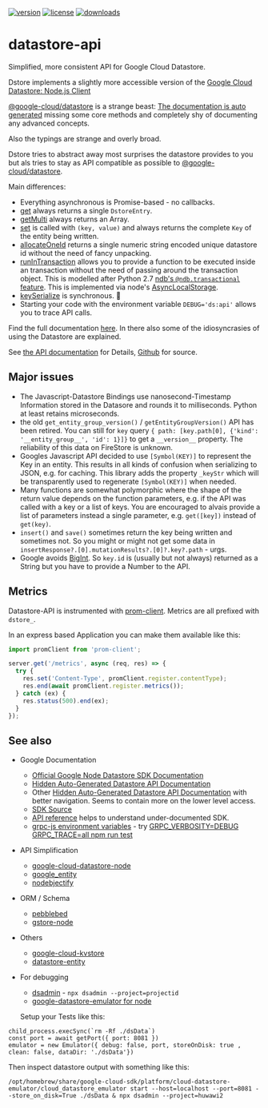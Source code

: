 [![version](https://img.shields.io/npm/v/datastore-api.svg?style=flat-square)](https://npmjs.org/datastore-api)
[![license](https://img.shields.io/npm/l/datastore-api?color=%23007a1f&style=flat-square)](https://github.com/mdornseif/datastore-api/blob/master/LICENSE)
[![downloads](https://img.shields.io/npm/dm/datastore-api?style=flat-square&color=%23007a1f)](https://npmcharts.com/compare/datastore-api)

# datastore-api

Simplified, more consistent API for Google Cloud Datastore.

Dstore implements a slightly more accessible version of the [Google Cloud Datastore: Node.js Client](https://cloud.google.com/nodejs/docs/reference/datastore/latest)

[@google-cloud/datastore](https://github.com/googleapis/nodejs-datastore#readme) is a strange beast: [The documentation is auto generated](https://cloud.google.com/nodejs/docs/reference/datastore/latest) missing some core methods and completely shy of documenting any advanced concepts.

Also the typings are strange and overly broad.

Dstore tries to abstract away most surprises the datastore provides to you but als tries to stay as API compatible as possible to [@google-cloud/datastore](https://github.com/googleapis/nodejs-datastore).

Main differences:

- Everything asynchronous is Promise-based - no callbacks.
- [get](http://mdornseif.io/datastore-api/classes/Dstore.html#get) always returns a single `DstoreEntry`.
- [getMulti](http://mdornseif.io/datastore-api/classes/Dstore.html#getMulti) always returns an Array.
- [set](http://mdornseif.io/datastore-api/classes/Dstore.html#set) is called with `(key, value)` and always returns the complete `Key` of the entity being written.
- [allocateOneId](http://mdornseif.io/datastore-api/classes/Dstore.html#allocateOneId) returns a single numeric string encoded unique datastore id without the need of fancy unpacking.
- [runInTransaction](http://mdornseif.io/datastore-api/classes/Dstore.html#runInTransaction) allows you to provide a function to be executed inside an transaction without the need of passing around the transaction object. This is modelled after Python 2.7 [ndb's `@ndb.transactional` feature](https://cloud.google.com/appengine/docs/standard/python/ndb/transactions). This is implemented via node's [AsyncLocalStorage](https://nodejs.org/docs/latest-v14.x/api/async_hooks.html).
- [keySerialize](http://mdornseif.io/datastore-api/classes/Dstore.html#keySerialize) is synchronous. 🦄
- Starting your code with the environment variable `DEBUG='ds:api'` allows you to trace API calls.

Find the full documentation [here](https://mdornseif.github.io/datastore-api/classes/Dstore.html). In there also some of the idiosyncrasies of using the Datastore are explained.

See [the API documentation](http://mdornseif.github.io/datastore-api/classes/Dstore.html) for Details, [Github](https://github.com/mdornseif/datastore-api) for source.

## Major issues

- The Javascript-Datastore Bindings use nanosecond-Timestamp Information stored in the Datasore and rounds it to milliseconds. Python at least retains microseconds.
- the old `get_entity_group_version()` / `getEntityGroupVersion()` API has been retired. You can still for `key` query `{ path: [key.path[0], {'kind': '__entity_group__', 'id': 1}]}` to get a `__version__` property. The reliability of this data on FireStore is unknown.
- Googles Javascript API decided to use `[Symbol(KEY)]` to represent the Key in an entity. This results in all kinds of confusion when serializing to JSON, e.g. for caching. This library adds the property `_keyStr` which will be transparently used to regenerate `[Symbol(KEY)]` when needed.
- Many functions are somewhat polymorphic where the shape of the return value depends on the function parameters, e.g. if the API was called with a key or a list of keys. You are encouraged to alvais provide a list of parameters instead a single parameter, e.g. `get([key])` instead of `get(key)`.
- `insert()` and `save()` sometimes return the key being written and sometimes not. So you might or might not get some data in `insertResponse?.[0].mutationResults?.[0]?.key?.path` - urgs.
- Google avoids [BigInt](https://developer.mozilla.org/en-US/docs/Web/JavaScript/Reference/Global_Objects/BigInt). So `key.id` is (usually but not always) returned as a String but you have to provide a Number to the API.

## Metrics

Datastore-API is instrumented with [prom-client](https://github.com/siimon/prom-client). Metrics are all prefixed with `dstore_`.

In an express based Application you can make them available like this:

```js
import promClient from 'prom-client';

server.get('/metrics', async (req, res) => {
  try {
    res.set('Content-Type', promClient.register.contentType);
    res.end(await promClient.register.metrics());
  } catch (ex) {
    res.status(500).end(ex);
  }
});
```

## See also

- Google Documentation

  - [Official Google Node Datastore SDK Documentation](https://cloud.google.com/nodejs/docs/reference/datastore/latest)
  - [Hidden Auto-Generated Datastore API Documentation](https://cloud.google.com/nodejs/docs/reference/datastore/latest/datastore/datastore)
  - Other [Hidden Auto-Generated Datastore API Documentation](https://googleapis.dev/nodejs/datastore/latest/) with better navigation. Seems to contain more on the lower level access.
  - [SDK Source](https://github.com/googleapis/nodejs-datastore)
  - [API reference](https://cloud.google.com/datastore/docs/reference/data/rpc) helps to understand under-documented SDK.
  - [grpc-js environment variables](https://github.com/grpc/grpc-node/blob/master/doc/environment_variables.md) - try [GRPC_VERBOSITY=DEBUG GRPC_TRACE=all npm run test](https://github.com/grpc/grpc-node/blob/master/TROUBLESHOOTING.md)

- API Simplification
  - [google-cloud-datastore-node](https://www.npmjs.com/package/google-cloud-datastore-node)
  - [google_entity](https://github.com/aminekun90/google_entity)
  - [nodebjectify](https://github.com/Thomas-T/nodebjectify)
- ORM / Schema
  - [pebblebed](https://www.npmjs.com/package/pebblebed)
  - [gstore-node](https://github.com/sebelga/gstore-node)
- Others
  - [google-cloud-kvstore](https://www.npmjs.com/package/google-cloud-kvstore)
  - [datastore-entity](https://github.com/aubrian-halili/datastore-entity#readme)
- For debugging

  - [dsadmin](https://github.com/remko/dsadmin) - `npx dsadmin --project=projectid`
  - [google-datastore-emulator for node](https://github.com/ert78gb/google-datastore-emulator)

  Setup your Tests like this:

```
child_process.execSync(`rm -Rf ./dsData`)
const port = await getPort({ port: 8081 })
emulator = new Emulator({ debug: false, port, storeOnDisk: true , clean: false, dataDir: './dsData'})
```

Then inspect datastore output with something like this:

```
/opt/homebrew/share/google-cloud-sdk/platform/cloud-datastore-emulator/cloud_datastore_emulator start --host=localhost --port=8081 --store_on_disk=True ./dsData & npx dsadmin --project=huwawi2
```
